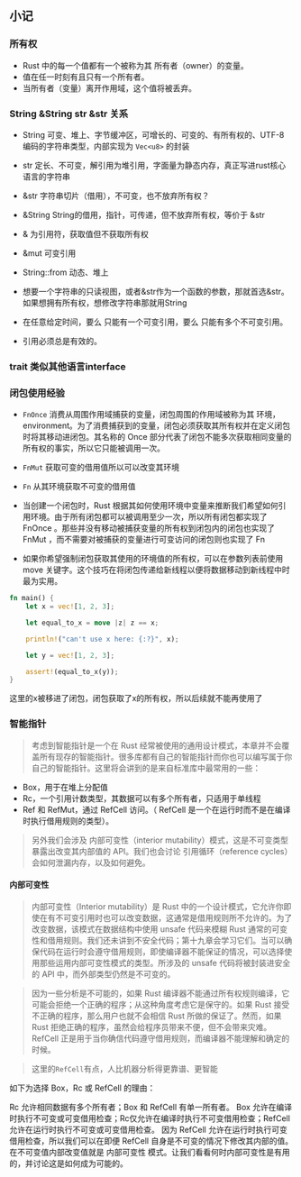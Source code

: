 ## 小记

### 所有权

- Rust 中的每一个值都有一个被称为其 所有者（owner）的变量。
- 值在任一时刻有且只有一个所有者。
- 当所有者（变量）离开作用域，这个值将被丢弃。
### String &String str &str 关系

* String 可变、堆上、字节缓冲区，可增长的、可变的、有所有权的、UTF-8 编码的字符串类型，内部实现为 `Vec<u8>` 的封装
* str 定长、不可变，解引用为堆引用，字面量为静态内存，真正写进rust核心语言的字符串
* &str 字符串切片（借用），不可变，也不放弃所有权？
* &String String的借用，指针，可传递，但不放弃所有权，等价于 &str
* & 为引用符，获取值但不获取所有权
* &mut 可变引用

* String::from 动态、堆上

* 想要一个字符串的只读视图，或者&str作为一个函数的参数，那就首选&str。如果想拥有所有权，想修改字符串那就用String
* 在任意给定时间，要么 只能有一个可变引用，要么 只能有多个不可变引用。
* 引用必须总是有效的。

### trait 类似其他语言interface


### 闭包使用经验

- `FnOnce` 消费从周围作用域捕获的变量，闭包周围的作用域被称为其 环境，environment。为了消费捕获到的变量，闭包必须获取其所有权并在定义闭包时将其移动进闭包。其名称的 Once 部分代表了闭包不能多次获取相同变量的所有权的事实，所以它只能被调用一次。
- `FnMut` 获取可变的借用值所以可以改变其环境
- `Fn` 从其环境获取不可变的借用值

- 当创建一个闭包时，Rust 根据其如何使用环境中变量来推断我们希望如何引用环境。由于所有闭包都可以被调用至少一次，所以所有闭包都实现了 FnOnce 。那些并没有移动被捕获变量的所有权到闭包内的闭包也实现了 FnMut ，而不需要对被捕获的变量进行可变访问的闭包则也实现了 Fn

- 如果你希望强制闭包获取其使用的环境值的所有权，可以在参数列表前使用 move 关键字。这个技巧在将闭包传递给新线程以便将数据移动到新线程中时最为实用。

```rust
fn main() {
    let x = vec![1, 2, 3];

    let equal_to_x = move |z| z == x;

    println!("can't use x here: {:?}", x);

    let y = vec![1, 2, 3];

    assert!(equal_to_x(y));
}
```
这里的x被移进了闭包，闭包获取了x的所有权，所以后续就不能再使用了

### 智能指针

> 考虑到智能指针是一个在 Rust 经常被使用的通用设计模式，本章并不会覆盖所有现存的智能指针。很多库都有自己的智能指针而你也可以编写属于你自己的智能指针。这里将会讲到的是来自标准库中最常用的一些：

  - Box<T>，用于在堆上分配值
  - Rc<T>，一个引用计数类型，其数据可以有多个所有者，只适用于单线程
  - Ref<T> 和 RefMut<T>，通过 RefCell<T> 访问。（ RefCell<T> 是一个在运行时而不是在编译时执行借用规则的类型）。
  
> 另外我们会涉及 内部可变性（interior mutability）模式，这是不可变类型暴露出改变其内部值的 API。我们也会讨论 引用循环（reference cycles）会如何泄漏内存，以及如何避免。

#### 内部可变性

> 内部可变性（Interior mutability）是 Rust 中的一个设计模式，它允许你即使在有不可变引用时也可以改变数据，这通常是借用规则所不允许的。为了改变数据，该模式在数据结构中使用 unsafe 代码来模糊 Rust 通常的可变性和借用规则。我们还未讲到不安全代码；第十九章会学习它们。当可以确保代码在运行时会遵守借用规则，即使编译器不能保证的情况，可以选择使用那些运用内部可变性模式的类型。所涉及的 unsafe 代码将被封装进安全的 API 中，而外部类型仍然是不可变的。

> 因为一些分析是不可能的，如果 Rust 编译器不能通过所有权规则编译，它可能会拒绝一个正确的程序；从这种角度考虑它是保守的。如果 Rust 接受不正确的程序，那么用户也就不会相信 Rust 所做的保证了。然而，如果 Rust 拒绝正确的程序，虽然会给程序员带来不便，但不会带来灾难。RefCell<T> 正是用于当你确信代码遵守借用规则，而编译器不能理解和确定的时候。

> 这里的`RefCell`有点，人比机器分析得更靠谱、更智能

如下为选择 Box<T>，Rc<T> 或 RefCell<T> 的理由：

Rc<T> 允许相同数据有多个所有者；Box<T> 和 RefCell<T> 有单一所有者。
Box<T> 允许在编译时执行不可变或可变借用检查；Rc<T>仅允许在编译时执行不可变借用检查；RefCell<T> 允许在运行时执行不可变或可变借用检查。
因为 RefCell<T> 允许在运行时执行可变借用检查，所以我们可以在即便 RefCell<T> 自身是不可变的情况下修改其内部的值。
在不可变值内部改变值就是 内部可变性 模式。让我们看看何时内部可变性是有用的，并讨论这是如何成为可能的。